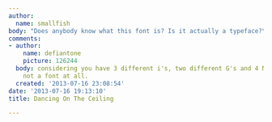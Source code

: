 ```yaml
---
author:
  name: smallfish
body: "Does anybody know what this font is? Is it actually a typeface?\r\n\r\n[img:sites/default/files/old-images/dotc_3717.jpg]"
comments:
- author:
    name: defiantone
    picture: 126244
  body: considering you have 3 different i's, two different G's and 4 N's i'd say
    not a font at all.
  created: '2013-07-16 23:08:54'
date: '2013-07-16 19:13:10'
title: Dancing On The Ceiling

---
```

